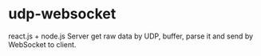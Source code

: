 # udp-websocket
react.js + node.js
Server get raw data by UDP, buffer, parse it and send by WebSocket to client. 
